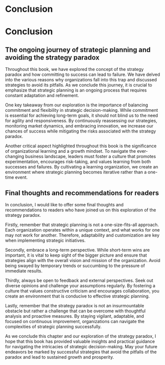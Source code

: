 # Conclusion

Conclusion
==========

The ongoing journey of strategic planning and avoiding the strategy paradox
---------------------------------------------------------------------------

Throughout this book, we have explored the concept of the strategy paradox and how committing to success can lead to failure. We have delved into the various reasons why organizations fall into this trap and discussed strategies to avoid its pitfalls. As we conclude this journey, it is crucial to emphasize that strategic planning is an ongoing process that requires constant adaptation and refinement.

One key takeaway from our exploration is the importance of balancing commitment and flexibility in strategic decision-making. While commitment is essential for achieving long-term goals, it should not blind us to the need for agility and responsiveness. By continuously reassessing our strategies, monitoring market dynamics, and embracing innovation, we increase our chances of success while mitigating the risks associated with the strategy paradox.

Another critical aspect highlighted throughout this book is the significance of organizational learning and a growth mindset. To navigate the ever-changing business landscape, leaders must foster a culture that promotes experimentation, encourages risk-taking, and values learning from both successes and failures. By cultivating a learning organization, we create an environment where strategic planning becomes iterative rather than a one-time event.

Final thoughts and recommendations for readers
----------------------------------------------

In conclusion, I would like to offer some final thoughts and recommendations to readers who have joined us on this exploration of the strategy paradox.

Firstly, remember that strategic planning is not a one-size-fits-all approach. Each organization operates within a unique context, and what works for one may not work for another. Therefore, adaptability and customization are key when implementing strategic initiatives.

Secondly, embrace a long-term perspective. While short-term wins are important, it is vital to keep sight of the bigger picture and ensure that strategies align with the overall vision and mission of the organization. Avoid being swayed by temporary trends or succumbing to the pressure of immediate results.

Thirdly, always be open to feedback and external perspectives. Seek out diverse opinions and challenge your assumptions regularly. By fostering a culture that values constructive criticism and encourages collaboration, you create an environment that is conducive to effective strategic planning.

Lastly, remember that the strategy paradox is not an insurmountable obstacle but rather a challenge that can be overcome with thoughtful analysis and proactive measures. By staying vigilant, adaptable, and focused on continuous improvement, organizations can navigate the complexities of strategic planning successfully.

As we conclude this chapter and our exploration of the strategy paradox, I hope that this book has provided valuable insights and practical guidance for navigating the intricacies of strategic decision-making. May your future endeavors be marked by successful strategies that avoid the pitfalls of the paradox and lead to sustained growth and prosperity.